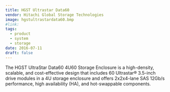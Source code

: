 ```yaml
---
title: HGST Ultrastar Data60
vendor: Hitachi Global Storage Technologies
image: hgstultrastardata60.bmp
#link:
tags:
  - product
  - system
  - storage
date: 2016-07-11
draft: false
---
```


The HGST UltraStar Data60 4U60 Storage Enclosure is a high-density, scalable, and cost-effective design
that includes 60 Ultrastar® 3.5-inch drive modules in a 4U storage enclosure and
offers 2x2x4-lane SAS 12Gb/s performance, high availability (HA), and hot-swappable components.
